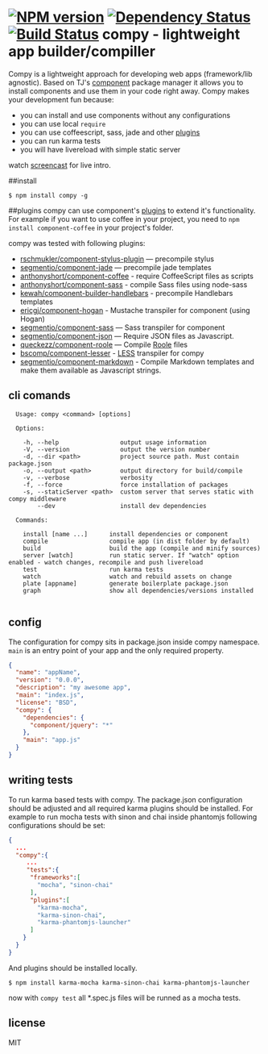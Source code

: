 [![NPM version](https://badge.fury.io/js/compy.png)](http://badge.fury.io/js/compy)
[![Dependency Status](https://gemnasium.com/edjafarov/compy.png)](https://gemnasium.com/edjafarov/compy)
[![Build Status](https://travis-ci.org/edjafarov/compy.png?branch=master)](https://travis-ci.org/edjafarov/compy)
compy - lightweight app builder/compiller
=====
Compy is a lightweight approach for developing web apps (framework/lib agnostic). Based on TJ's [component](https://github.com/component/component) package manager it allows you to install components and use them in your code right away.
Compy makes your development fun because:

* you can install and use components without any configurations
* you can use local ```require```
* you can use coffeescript, sass, jade and other [plugins](#plugins)
* you can run karma tests
* you will have livereload with simple static server

watch [screencast](http://vimeo.com/edjafarov/compy-intro) for live intro.

##install

```$ npm install compy -g```

##plugins
compy can use component's [plugins](https://github.com/component/component/wiki/Plugins) to extend it's functionality. For example if you want to use coffee in your project, you need to ```npm install component-coffee``` in your project's folder.

compy was tested with following plugins:
- [rschmukler/component-stylus-plugin](https://github.com/rschmukler/component-stylus-plugin) — precompile stylus
- [segmentio/component-jade](https://github.com/segmentio/component-jade) — precompile jade templates
- [anthonyshort/component-coffee](https://github.com/anthonyshort/component-coffee) - require CoffeeScript files as scripts
- [anthonyshort/component-sass](https://github.com/anthonyshort/component-sass) - compile Sass files using node-sass
- [kewah/component-builder-handlebars](https://github.com/kewah/component-builder-handlebars) - precompile Handlebars templates
- [ericgj/component-hogan](https://github.com/ericgj/component-hogan) - Mustache transpiler for component (using Hogan)
- [segmentio/component-sass](https://github.com/segmentio/component-sass) — Sass transpiler for component
- [segmentio/component-json](https://github.com/segmentio/component-json) — Require JSON files as Javascript.
- [queckezz/component-roole](https://github.com/queckezz/component-roole) — Compile [Roole](http://roole.org) files
- [bscomp/component-lesser](https://github.com/bscomp/component-lesser) - [LESS](https://github.com/less/less.js) transpiler for compy
- [segmentio/component-markdown](https://github.com/segmentio/component-markdown) - Compile Markdown templates and make them available as Javascript strings.


## cli comands
```
  Usage: compy <command> [options]

  Options:

    -h, --help                 output usage information
    -V, --version              output the version number
    -d, --dir <path>           project source path. Must contain package.json
    -o, --output <path>        output directory for build/compile
    -v, --verbose              verbosity
    -f, --force                force installation of packages
    -s, --staticServer <path>  custom server that serves static with compy middleware
        --dev                  install dev dependencies

  Commands:

    install [name ...]      install dependencies or component
    compile                 compile app (in dist folder by default)
    build                   build the app (compile and minify sources)
    server [watch]          run static server. If "watch" option enabled - watch changes, recompile and push livereload
    test                    run karma tests
    watch                   watch and rebuild assets on change
    plate [appname]         generate boilerplate package.json
    graph                   show all dependencies/versions installed


```
## config
The configuration for compy sits in package.json inside compy namespace. ```main``` is an entry point of your app and the only required property.

```json
{
  "name": "appName",
  "version": "0.0.0",
  "description": "my awesome app",
  "main": "index.js",
  "license": "BSD",
  "compy": {
    "dependencies": {
      "component/jquery": "*"
    },
    "main": "app.js"
  }
}
```

## writing tests
To run karma based tests with compy. The package.json configuration should be adjusted and all required karma plugins should be installed. For example to run mocha tests with sinon and chai inside phantomjs following configurations should be set:

```json
{
  ...
  "compy":{
     ...
     "tests":{
      "frameworks":[
        "mocha", "sinon-chai"
      ],
      "plugins":[
        "karma-mocha",
        "karma-sinon-chai",
        "karma-phantomjs-launcher"
      ]
    }
  }
}
```
And plugins should be installed locally.

```$ npm install karma-mocha karma-sinon-chai karma-phantomjs-launcher```

now with ```compy test``` all *.spec.js files will be runned as a mocha tests.

## license

MIT

